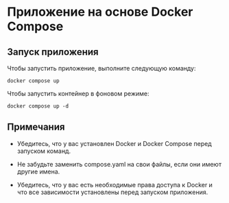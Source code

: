 # Приложение на основе Docker Compose

## Запуск приложения

Чтобы запустить приложение, выполните следующую команду:

    docker compose up

Чтобы запустить контейнер в фоновом режиме:

    docker compose up -d

## Примечания

* Убедитесь, что у вас установлен Docker и Docker Compose перед запуском команд.

* Не забудьте заменить compose.yaml на свои файлы, если они имеют другие имена.

* Убедитесь, что у вас есть необходимые права доступа к Docker и что все зависимости установлены перед запуском приложения.

